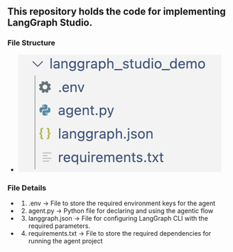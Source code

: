## This repository holds the code for implementing LangGraph Studio. 

### File Structure
- ![Project Structure](https://github.com/godfather-ace/langgraph_studio_demo/blob/main/img/project_structure.png)

### File Details
- 1. .env → File to store the required environment keys for the agent 
- 2. agent.py → Python file for declaring and using the agentic flow 
- 3. langgraph.json → File for configuring LangGraph CLI with the required parameters. 
- 4. requirements.txt → File to store the required dependencies for running the agent project 


